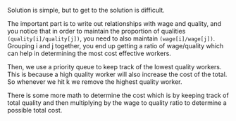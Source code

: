 Solution is simple, but to get to the solution is difficult.

The important part is to write out relationships with wage and quality, and you notice that in order 
to maintain the proportion of qualities `(quality[i]/quality[j])`, you need to also maintain `(wage[i]/wage[j])`. Grouping i and j together, you end up getting a ratio of wage/quality which can help in determining the most cost effective workers.

Then, we use a priority queue to keep track of the lowest quality workers. This is because a high quality worker will also 
increase the cost of the total. So whenever we hit k we remove the highest quality worker.

There is some more math to determine the cost which is by keeping track of total quality and then multiplying by the wage to quality ratio to determine a possible total cost.